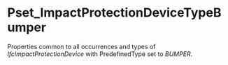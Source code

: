 # Pset_ImpactProtectionDeviceTypeBumper

Properties common to all occurrences and types of _IfcImpactProtectionDevice_ with PredefinedType set to _BUMPER_.
